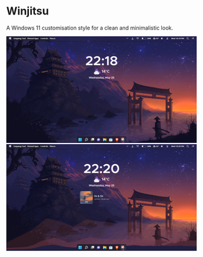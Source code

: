# Winjitsu
A Windows 11 customisation style for a clean and minimalistic look.

![Home](https://github.com/Dynamic-Codes/Winjitsu/blob/main/WinjitsuOS/WinjitsuOS/Welcome.png)
![Music](https://github.com/Dynamic-Codes/Winjitsu/blob/main/WinjitsuOS/WinjitsuOS/Music.png)
